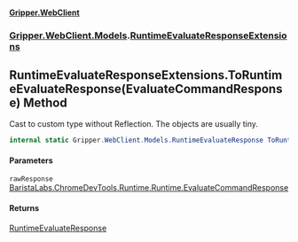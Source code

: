 #### [Gripper.WebClient](index 'index')
### [Gripper.WebClient.Models](Gripper_WebClient_Models 'Gripper.WebClient.Models').[RuntimeEvaluateResponseExtensions](Gripper_WebClient_Models_RuntimeEvaluateResponseExtensions 'Gripper.WebClient.Models.RuntimeEvaluateResponseExtensions')
## RuntimeEvaluateResponseExtensions.ToRuntimeEvaluateResponse(EvaluateCommandResponse) Method
Cast to custom type without Reflection. The objects are usually tiny.  
```csharp
internal static Gripper.WebClient.Models.RuntimeEvaluateResponse ToRuntimeEvaluateResponse(this BaristaLabs.ChromeDevTools.Runtime.Runtime.EvaluateCommandResponse rawResponse);
```
#### Parameters
<a name='Gripper_WebClient_Models_RuntimeEvaluateResponseExtensions_ToRuntimeEvaluateResponse(BaristaLabs_ChromeDevTools_Runtime_Runtime_EvaluateCommandResponse)_rawResponse'></a>
`rawResponse` [BaristaLabs.ChromeDevTools.Runtime.Runtime.EvaluateCommandResponse](https://docs.microsoft.com/en-us/dotnet/api/BaristaLabs.ChromeDevTools.Runtime.Runtime.EvaluateCommandResponse 'BaristaLabs.ChromeDevTools.Runtime.Runtime.EvaluateCommandResponse')  
  
#### Returns
[RuntimeEvaluateResponse](Gripper_WebClient_Models_RuntimeEvaluateResponse 'Gripper.WebClient.Models.RuntimeEvaluateResponse')  
